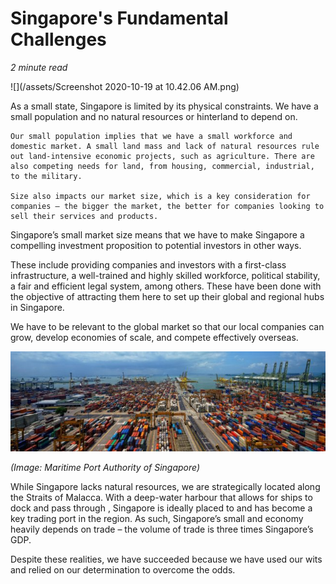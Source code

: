 # Singapore's Fundamental Challenges
*2 minute read*


![](/assets/Screenshot 2020-10-19 at 10.42.06 AM.png)


As a small state, Singapore is limited by its physical constraints. We have a small population and no natural resources or hinterland to depend on. 

	Our small population implies that we have a small workforce and domestic market. A small land mass and lack of natural resources rule out land-intensive economic projects, such as agriculture. There are also competing needs for land, from housing, commercial, industrial, to the military. 

	Size also impacts our market size, which is a key consideration for companies – the bigger the market, the better for companies looking to sell their services and products. 

Singapore’s small market size means that we have to make Singapore a compelling investment proposition to potential investors in other ways. 

These include providing companies and investors with a first-class infrastructure, a well-trained and highly skilled workforce, political stability, a fair and efficient legal system, among others. These have been done with the objective of attracting them here to set up their global and regional hubs in Singapore. 

We have to be relevant to the global market so that our local companies can grow, develop economies of scale, and compete effectively overseas. 

![](/assets/DSC0964.jpg)

*(Image: Maritime Port Authority of Singapore)*

While Singapore lacks natural resources, we are strategically located along the Straits of Malacca. With a deep-water harbour that allows for ships to dock and pass through , Singapore is ideally placed to and has become a key trading port in the region. As such, Singapore’s small and economy heavily depends on trade – the volume of trade is three times Singapore’s GDP. 

Despite these realities, we have succeeded because we have used our wits and relied on our determination to overcome the odds. 
